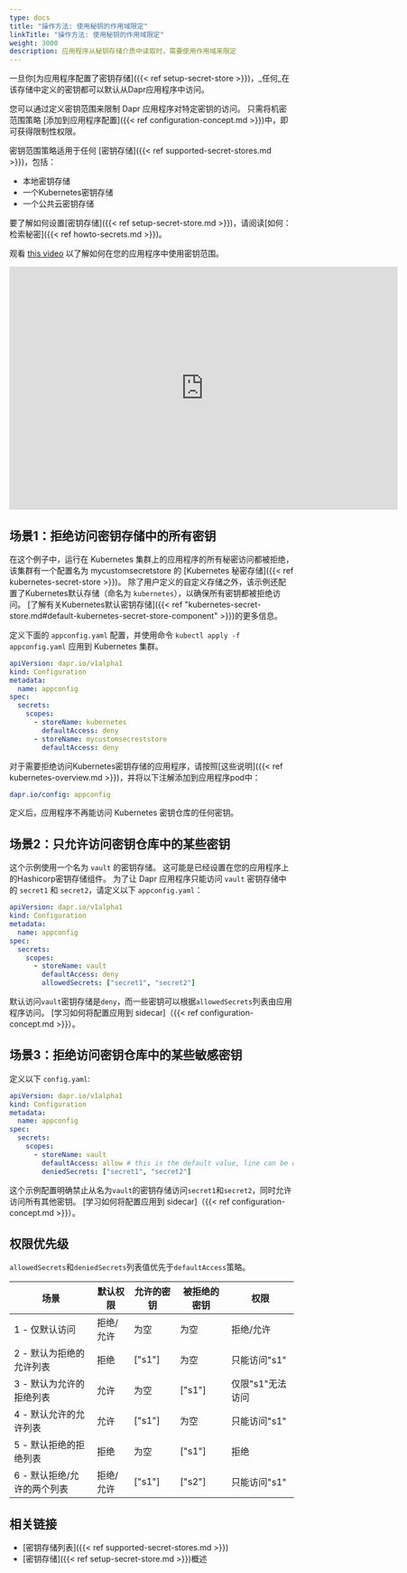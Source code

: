 ```yaml
---
type: docs
title: "操作方法: 使用秘钥的作用域限定"
linkTitle: "操作方法: 使用秘钥的作用域限定"
weight: 3000
description: 应用程序从秘钥存储介质中读取时，需要使用作用域来限定
---
```


一旦你[为应用程序配置了密钥存储]({{< ref setup-secret-store >}})，_任何_在该存储中定义的密钥都可以默认从Dapr应用程序中访问。

您可以通过定义密钥范围来限制 Dapr 应用程序对特定密钥的访问。 只需将机密范围策略 [添加到应用程序配置]({{< ref configuration-concept.md >}})中，即可获得限制性权限。

密钥范围策略适用于任何 [密钥存储]({{< ref supported-secret-stores.md >}})，包括：

- 本地密钥存储
- 一个Kubernetes密钥存储
- 一个公共云密钥存储

要了解如何设置[密钥存储]({{< ref setup-secret-store.md >}})，请阅读[如何：检索秘密]({{< ref howto-secrets.md >}})。

观看 [this video](https://youtu.be/j99RN_nxExA?start=2272) 以了解如何在您的应用程序中使用密钥范围。

<div class="embed-responsive embed-responsive-16by9">
<iframe width="688" height="430" src="https://www.youtube-nocookie.com/embed/j99RN_nxExA?start=2272" frameborder="0" allow="accelerometer; autoplay; clipboard-write; encrypted-media; gyroscope; picture-in-picture" allowfullscreen></iframe>
</div>

## 场景1：拒绝访问密钥存储中的所有密钥

在这个例子中，运行在 Kubernetes 集群上的应用程序的所有秘密访问都被拒绝，该集群有一个配置名为 mycustomsecretstore 的 [Kubernetes 秘密存储]({{< ref kubernetes-secret-store >}})。 除了用户定义的自定义存储之外，该示例还配置了Kubernetes默认存储（命名为 `kubernetes`），以确保所有密钥都被拒绝访问。 [了解有关Kubernetes默认密钥存储]({{< ref "kubernetes-secret-store.md#default-kubernetes-secret-store-component" >}})的更多信息。

定义下面的 `appconfig.yaml` 配置，并使用命令 `kubectl apply -f appconfig.yaml` 应用到 Kubernetes 集群。

```yaml
apiVersion: dapr.io/v1alpha1
kind: Configuration
metadata:
  name: appconfig
spec:
  secrets:
    scopes:
      - storeName: kubernetes
        defaultAccess: deny
      - storeName: mycustomsecreststore
        defaultAccess: deny
```

对于需要拒绝访问Kubernetes密钥存储的应用程序，请按照[这些说明]({{< ref kubernetes-overview.md >}})，并将以下注解添加到应用程序pod中：

```yaml
dapr.io/config: appconfig
```

定义后，应用程序不再能访问 Kubernetes 密钥仓库的任何密钥。

## 场景2：只允许访问密钥仓库中的某些密钥

这个示例使用一个名为 `vault` 的密钥存储。 这可能是已经设置在您的应用程序上的Hashicorp密钥存储组件。 为了让 Dapr 应用程序只能访问 `vault` 密钥存储中的 `secret1` 和 `secret2`，请定义以下 `appconfig.yaml`：

```yaml
apiVersion: dapr.io/v1alpha1
kind: Configuration
metadata:
  name: appconfig
spec:
  secrets:
    scopes:
      - storeName: vault
        defaultAccess: deny
        allowedSecrets: ["secret1", "secret2"]
```

默认访问`vault`密钥存储是`deny`，而一些密钥可以根据`allowedSecrets`列表由应用程序访问。 [学习如何将配置应用到 sidecar]（{{< ref configuration-concept.md >}}）。

## 场景3：拒绝访问密钥仓库中的某些敏感密钥

定义以下 `config.yaml`:

```yaml
apiVersion: dapr.io/v1alpha1
kind: Configuration
metadata:
  name: appconfig
spec:
  secrets:
    scopes:
      - storeName: vault
        defaultAccess: allow # this is the default value, line can be omitted
        deniedSecrets: ["secret1", "secret2"]
```

这个示例配置明确禁止从名为`vault`的密钥存储访问`secret1`和`secret2`，同时允许访问所有其他密钥。 [学习如何将配置应用到 sidecar]（{{< ref configuration-concept.md >}}）。

## 权限优先级

`allowedSecrets`和`deniedSecrets`列表值优先于`defaultAccess`策略。

| 场景               | 默认权限  | 允许的密钥                                                      | 被拒绝的密钥                                                     | 权限         |
| ---------------- | ----- | ---------------------------------------------------------- | ---------------------------------------------------------- | ---------- |
| 1 - 仅默认访问        | 拒绝/允许 | 为空                                                         | 为空                                                         | 拒绝/允许      |
| 2 - 默认为拒绝的允许列表   | 拒绝    | ["s1"] | 为空                                                         | 只能访问"s1"   |
| 3 - 默认为允许的拒绝列表   | 允许    | 为空                                                         | ["s1"] | 仅限"s1"无法访问 |
| 4 - 默认允许的允许列表    | 允许    | ["s1"] | 为空                                                         | 只能访问"s1"   |
| 5 - 默认拒绝的拒绝列表    | 拒绝    | 为空                                                         | ["s1"] | 拒绝         |
| 6 - 默认拒绝/允许的两个列表 | 拒绝/允许 | ["s1"] | ["s2"] | 只能访问"s1"   |

## 相关链接

- [密钥存储列表]({{< ref supported-secret-stores.md >}})
- [密钥存储]({{< ref setup-secret-store.md >}})概述
